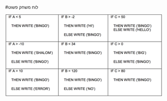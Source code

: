 #לוח משחק פשוט

<div id="container" align="center">
  <img class="img-responsive" src="img03.png" title=""/>
</div>
